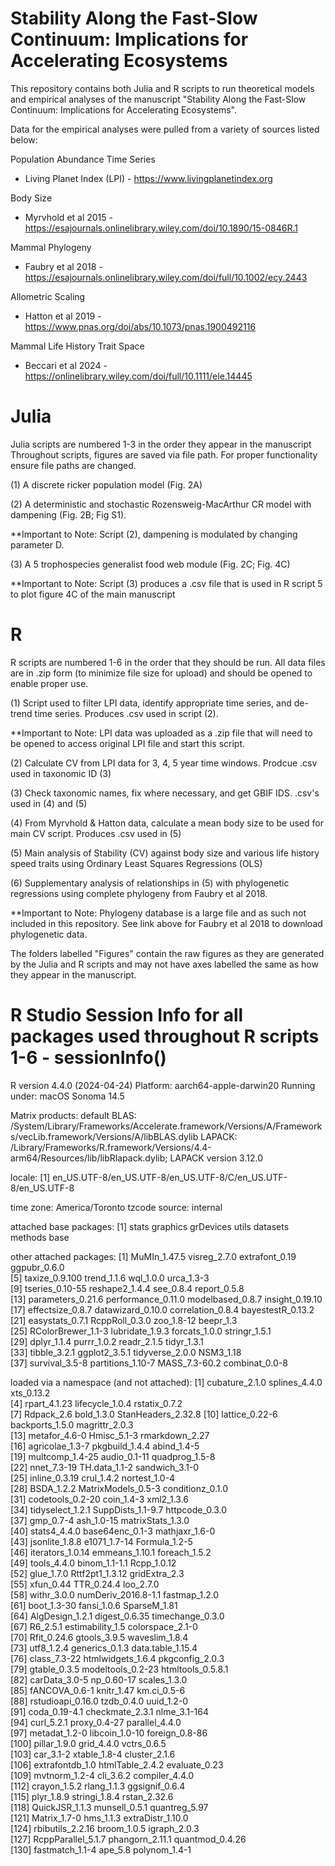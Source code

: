 # Stability Along the Fast-Slow Continuum: Implications for Accelerating Ecosystems
This repository contains both Julia and R scripts to run theoretical models and empirical analyses of the manuscript "Stability Along the Fast-Slow Continuum: Implications for Accelerating Ecosystems".

Data for the empirical analyses were pulled from a variety of sources listed below:

Population Abundance Time Series
  - Living Planet Index (LPI) - https://www.livingplanetindex.org

Body Size
  - Myrvhold et al 2015 - https://esajournals.onlinelibrary.wiley.com/doi/10.1890/15-0846R.1

Mammal Phylogeny 
  - Faubry et al 2018 - https://esajournals.onlinelibrary.wiley.com/doi/full/10.1002/ecy.2443
  
Allometric Scaling
  - Hatton et al 2019 - https://www.pnas.org/doi/abs/10.1073/pnas.1900492116

Mammal Life History Trait Space
  - Beccari et al 2024 - https://onlinelibrary.wiley.com/doi/full/10.1111/ele.14445

# Julia
Julia scripts are numbered 1-3 in the order they appear in the manuscript
Throughout scripts, figures are saved via file path. For proper functionality ensure file paths are changed.

(1) A discrete ricker population model (Fig. 2A)

(2) A deterministic and stochastic Rozensweig-MacArthur CR model with dampening (Fig. 2B; Fig S1).

**Important to Note: Script (2), dampening is modulated by changing parameter D.

(3) A 5 trophospecies generalist food web module (Fig. 2C; Fig. 4C)

**Important to Note: Script (3) produces a .csv file that is used in R script 5 to plot figure 4C of the main manuscript

# R
R scripts are numbered 1-6 in the order that they should be run. All data files are in .zip form (to minimize file size for upload) and should be opened to enable proper use.

(1) Script used to filter LPI data, identify appropriate time series, and de-trend time series. Produces .csv used in script (2).

**Important to Note: LPI data was uploaded as a .zip file that will need to be opened to access original LPI file and start this script.

(2) Calculate CV from LPI data for 3, 4, 5 year time windows. Prodcue .csv used in taxonomic ID (3)

(3) Check taxonomic names, fix where necessary, and get GBIF IDS. .csv's used in (4) and (5)

(4) From Myrvhold & Hatton data, calculate a mean body size to be used for main CV script. Produces .csv used in (5)

(5) Main analysis of Stability (CV) against body size and various life history speed traits using Ordinary Least Squares Regressions (OLS)

(6) Supplementary analysis of relationships in (5) with phylogenetic regressions using complete phylogeny from Faubry et al 2018.

**Important to Note: Phylogeny database is a large file and as such not included in this repository. See link above for Faubry et al 2018 to download phylogenetic data.


The folders labelled "Figures" contain the raw figures as they are generated by the Julia and R scripts and may not have axes labelled the same as how they appear in the manuscript.


# R Studio Session Info for all packages used throughout R scripts 1-6 - sessionInfo()
R version 4.4.0 (2024-04-24)
Platform: aarch64-apple-darwin20
Running under: macOS Sonoma 14.5

Matrix products: default
BLAS:   /System/Library/Frameworks/Accelerate.framework/Versions/A/Frameworks/vecLib.framework/Versions/A/libBLAS.dylib 
LAPACK: /Library/Frameworks/R.framework/Versions/4.4-arm64/Resources/lib/libRlapack.dylib;  LAPACK version 3.12.0

locale:
[1] en_US.UTF-8/en_US.UTF-8/en_US.UTF-8/C/en_US.UTF-8/en_US.UTF-8

time zone: America/Toronto
tzcode source: internal

attached base packages:
[1] stats     graphics  grDevices utils     datasets  methods   base     

other attached packages:
 [1] MuMIn_1.47.5       visreg_2.7.0       extrafont_0.19     ggpubr_0.6.0      
 [5] taxize_0.9.100     trend_1.1.6        wql_1.0.0          urca_1.3-3        
 [9] tseries_0.10-55    reshape2_1.4.4     see_0.8.4          report_0.5.8      
[13] parameters_0.21.6  performance_0.11.0 modelbased_0.8.7   insight_0.19.10   
[17] effectsize_0.8.7   datawizard_0.10.0  correlation_0.8.4  bayestestR_0.13.2 
[21] easystats_0.7.1    RcppRoll_0.3.0     zoo_1.8-12         beepr_1.3         
[25] RColorBrewer_1.1-3 lubridate_1.9.3    forcats_1.0.0      stringr_1.5.1     
[29] dplyr_1.1.4        purrr_1.0.2        readr_2.1.5        tidyr_1.3.1       
[33] tibble_3.2.1       ggplot2_3.5.1      tidyverse_2.0.0    NSM3_1.18         
[37] survival_3.5-8     partitions_1.10-7  MASS_7.3-60.2      combinat_0.0-8    

loaded via a namespace (and not attached):
  [1] cubature_2.1.0      splines_4.4.0       xts_0.13.2         
  [4] rpart_4.1.23        lifecycle_1.0.4     rstatix_0.7.2      
  [7] Rdpack_2.6          bold_1.3.0          StanHeaders_2.32.8 
 [10] lattice_0.22-6      backports_1.5.0     magrittr_2.0.3     
 [13] metafor_4.6-0       Hmisc_5.1-3         rmarkdown_2.27     
 [16] agricolae_1.3-7     pkgbuild_1.4.4      abind_1.4-5        
 [19] multcomp_1.4-25     audio_0.1-11        quadprog_1.5-8     
 [22] nnet_7.3-19         TH.data_1.1-2       sandwich_3.1-0     
 [25] inline_0.3.19       crul_1.4.2          nortest_1.0-4      
 [28] BSDA_1.2.2          MatrixModels_0.5-3  conditionz_0.1.0   
 [31] codetools_0.2-20    coin_1.4-3          xml2_1.3.6         
 [34] tidyselect_1.2.1    SuppDists_1.1-9.7   httpcode_0.3.0     
 [37] gmp_0.7-4           ash_1.0-15          matrixStats_1.3.0  
 [40] stats4_4.4.0        base64enc_0.1-3     mathjaxr_1.6-0     
 [43] jsonlite_1.8.8      e1071_1.7-14        Formula_1.2-5      
 [46] iterators_1.0.14    emmeans_1.10.1      foreach_1.5.2      
 [49] tools_4.4.0         binom_1.1-1.1       Rcpp_1.0.12        
 [52] glue_1.7.0          Rttf2pt1_1.3.12     gridExtra_2.3      
 [55] xfun_0.44           TTR_0.24.4          loo_2.7.0          
 [58] withr_3.0.0         numDeriv_2016.8-1.1 fastmap_1.2.0      
 [61] boot_1.3-30         fansi_1.0.6         SparseM_1.81       
 [64] AlgDesign_1.2.1     digest_0.6.35       timechange_0.3.0   
 [67] R6_2.5.1            estimability_1.5    colorspace_2.1-0   
 [70] Rfit_0.24.6         gtools_3.9.5        waveslim_1.8.4     
 [73] utf8_1.2.4          generics_0.1.3      data.table_1.15.4  
 [76] class_7.3-22        htmlwidgets_1.6.4   pkgconfig_2.0.3    
 [79] gtable_0.3.5        modeltools_0.2-23   htmltools_0.5.8.1  
 [82] carData_3.0-5       np_0.60-17          scales_1.3.0       
 [85] fANCOVA_0.6-1       knitr_1.47          km.ci_0.5-6        
 [88] rstudioapi_0.16.0   tzdb_0.4.0          uuid_1.2-0         
 [91] coda_0.19-4.1       checkmate_2.3.1     nlme_3.1-164       
 [94] curl_5.2.1          proxy_0.4-27        parallel_4.4.0     
 [97] metadat_1.2-0       libcoin_1.0-10      foreign_0.8-86     
[100] pillar_1.9.0        grid_4.4.0          vctrs_0.6.5        
[103] car_3.1-2           xtable_1.8-4        cluster_2.1.6      
[106] extrafontdb_1.0     htmlTable_2.4.2     evaluate_0.23      
[109] mvtnorm_1.2-4       cli_3.6.2           compiler_4.4.0     
[112] crayon_1.5.2        rlang_1.1.3         ggsignif_0.6.4     
[115] plyr_1.8.9          stringi_1.8.4       rstan_2.32.6       
[118] QuickJSR_1.1.3      munsell_0.5.1       quantreg_5.97      
[121] Matrix_1.7-0        hms_1.1.3           extraDistr_1.10.0  
[124] rbibutils_2.2.16    broom_1.0.5         igraph_2.0.3       
[127] RcppParallel_5.1.7  phangorn_2.11.1     quantmod_0.4.26    
[130] fastmatch_1.1-4     ape_5.8             polynom_1.4-1      
> 

